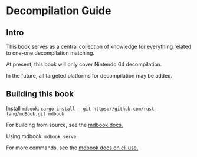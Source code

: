 # Decompilation Guide

## Intro

This book serves as a central collection of knowledge for everything related to one-one decompilation matching.

At present, this book will only cover Nintendo 64 decompilation.

In the future, all targeted platforms for decompilation may be added.

## Building this book

Install `mdbook`:
`cargo install --git https://github.com/rust-lang/mdBook.git mdbook`

For building from source, see the [mdbook docs.](https://rust-lang.github.io/mdBook/guide/installation.html)

Using mdbook:
`mdbook serve`

For more commands, see the [mdbook docs on cli use.](https://rust-lang.github.io/mdBook/cli/index.html)